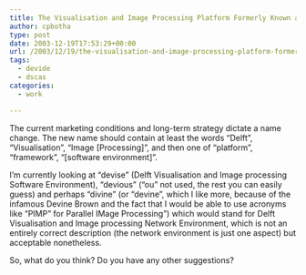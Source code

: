 ```yaml
---
title: The Visualisation and Image Processing Platform Formerly Known as DSCAS3
author: cpbotha
type: post
date: 2003-12-19T17:53:29+00:00
url: /2003/12/19/the-visualisation-and-image-processing-platform-formerly-known-as-dscas3/
tags:
  - devide
  - dscas
categories:
  - work

---
```

The current marketing conditions and long-term strategy dictate a name
change. The new name should contain at least the words “Delft”,
“Visualisation”, “Image [Processing]”, and then one of
“platform”, “framework”, “[software
environment]”.

I’m currently looking at “devise” (Delft Visualisation and
Image processing Software Environment), “devious”
(“ou” not used, the rest you can easily guess) and perhaps
“divine” (or “devine”, which I like more, because of
the infamous Devine Brown and the fact that I would be able to use acronyms
like “PIMP” for Parallel IMage Processing”) which would
stand for Delft Visualisation and Image processing Network Environment, which
is not an entirely correct description (the network environment is just one
aspect) but acceptable nonetheless.

So, what do you think? Do you have any other suggestions?
